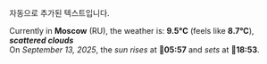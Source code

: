 
자동으로 추가된 텍스트입니다.

<!--START_SECTION:weather:moscow-->
Currently in **Moscow** (RU), the weather is: **9.5°C** (feels like **8.7°C**), ***scattered clouds***<br/>
On *September 13, 2025*, the *sun rises* at 🌅**05:57** and *sets* at 🌇**18:53**.
<!--END_SECTION:weather-->
